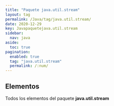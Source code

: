```yaml
---
title: "Paquete java.util.stream"
layout: tag
permalink: /Java/tag/java.util.stream/
date: 2020-12-29
key: Javapaquetejava.util.stream
sidebar: 
  nav: java
aside: 
  toc: true
pagination: 
  enabled: true
  tag: "java.util.stream"
  permalink: /:num/
---
```


<h2>Elementos</h2>
Todos los elementos del paquete <strong>java.util.stream</strong>
